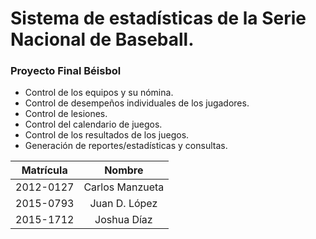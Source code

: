 # Sistema de estadísticas de la Serie Nacional de Baseball.
### Proyecto Final Béisbol

* Control de los equipos y su nómina.
* Control de desempeños individuales de los jugadores.
* Control de lesiones.
* Control del calendario de juegos.
* Control de los resultados de los juegos.
* Generación de reportes/estadísticas y consultas.

| Matrícula     |Nombre            |    
| ------------- |:---------------: |
| 2012-0127     | Carlos Manzueta  |
| 2015-0793     | Juan D. López    |
| 2015-1712     |Joshua Díaz       |   
